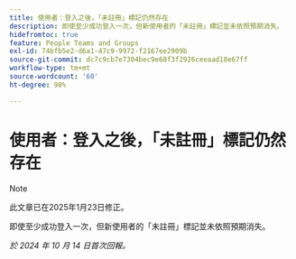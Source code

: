 ```yaml
---
title: 使用者：登入之後，「未註冊」標記仍然存在
description: 即使至少成功登入一次，但新使用者的「未註冊」標記並未依照預期消失。
hidefromtoc: true
feature: People Teams and Groups
exl-id: 74bfb5e2-d6a1-47c9-9972-f2167ee2909b
source-git-commit: dc7c9cb7e7304bec9e68f3f2926ceeaad18e67ff
workflow-type: tm+mt
source-wordcount: '60'
ht-degree: 90%

---
```


# 使用者：登入之後，「未註冊」標記仍然存在

>[!NOTE]
>
>此文章已在2025年1月23日修正。

即使至少成功登入一次，但新使用者的「未註冊」標記並未依照預期消失。

_於 2024 年 10 月 14 日首次回報。_
